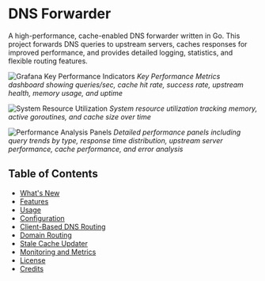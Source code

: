 
# DNS Forwarder

A high-performance, cache-enabled DNS forwarder written in Go. This project forwards DNS queries to upstream servers, caches responses for improved performance, and provides detailed logging, statistics, and flexible routing features.

![Grafana Key Performance Indicators](observability/image_1.png)
*Key Performance Metrics dashboard showing queries/sec, cache hit rate, success rate, upstream health, memory usage, and uptime*

![System Resource Utilization](observability/image_3.png)
*System resource utilization tracking memory, active goroutines, and cache size over time*

![Performance Analysis Panels](observability/image_2.png)
*Detailed performance panels including query trends by type, response time distribution, upstream server performance, cache performance, and error analysis*

## Table of Contents
- [What's New](docs/whats-new.md)
- [Features](docs/features.md)
- [Usage](docs/usage.md)
- [Configuration](docs/configuration.md)
- [Client-Based DNS Routing](docs/client-routing.md)
- [Domain Routing](docs/domain-routing.md)
- [Stale Cache Updater](docs/stale-cache-updater.md)
- [Monitoring and Metrics](docs/monitoring.md)
- [License](#license)
- [Credits](docs/credits.md)
